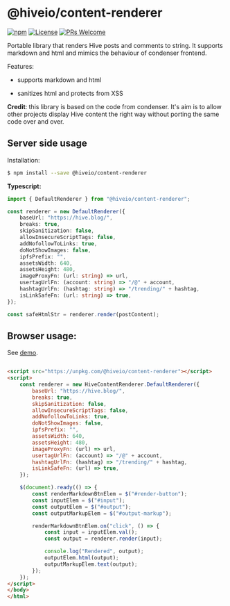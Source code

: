 # @hiveio/content-renderer

[![npm](https://img.shields.io/npm/v/@hiveio/content-renderer.svg?style=flat-square)](https://www.npmjs.com/package/@hiveio/content-renderer) [![License](https://img.shields.io/github/license/wise-team/steem-content-renderer.svg?style=flat-square)](https://github.com/wise-team/steem-content-renderer/blob/master/LICENSE) [![PRs Welcome](https://img.shields.io/badge/PRs-welcome-brightgreen.svg?style=flat-square)](http://makeapullrequest.com)

Portable library that renders Hive posts and comments to string. It supports markdown and html and mimics the behaviour of condenser frontend.

Features:

-   supports markdown and html

-   sanitizes html and protects from XSS

**Credit**: this library is based on the code from condenser. It's aim is to allow other projects display Hive content the right way without porting the same code over and over.

## Server side usage

Installation:

```bash
$ npm install --save @hiveio/content-renderer
```

**Typescript:**

```typescript
import { DefaultRenderer } from "@hiveio/content-renderer";

const renderer = new DefaultRenderer({
    baseUrl: "https://hive.blog/",
    breaks: true,
    skipSanitization: false,
    allowInsecureScriptTags: false,
    addNofollowToLinks: true,
    doNotShowImages: false,
    ipfsPrefix: "",
    assetsWidth: 640,
    assetsHeight: 480,
    imageProxyFn: (url: string) => url,
    usertagUrlFn: (account: string) => "/@" + account,
    hashtagUrlFn: (hashtag: string) => "/trending/" + hashtag,
    isLinkSafeFn: (url: string) => true,
});

const safeHtmlStr = renderer.render(postContent);
```

## Browser usage:

See [demo](./sample/live-demo.html).

```html

<script src="https://unpkg.com/@hiveio/content-renderer"></script>
<script>
    const renderer = new HiveContentRenderer.DefaultRenderer({
        baseUrl: "https://hive.blog/",
        breaks: true,
        skipSanitization: false,
        allowInsecureScriptTags: false,
        addNofollowToLinks: true,
        doNotShowImages: false,
        ipfsPrefix: "",
        assetsWidth: 640,
        assetsHeight: 480,
        imageProxyFn: (url) => url,
        usertagUrlFn: (account) => "/@" + account,
        hashtagUrlFn: (hashtag) => "/trending/" + hashtag,
        isLinkSafeFn: (url) => true,
    });

    $(document).ready(() => {
        const renderMarkdownBtnElem = $("#render-button");
        const inputElem = $("#input");
        const outputElem = $("#output");
        const outputMarkupElem = $("#output-markup");

        renderMarkdownBtnElem.on("click", () => {
            const input = inputElem.val();
            const output = renderer.render(input);

            console.log("Rendered", output);
            outputElem.html(output);
            outputMarkupElem.text(output);
        });
    });
</script>
</body>
</html>
```
